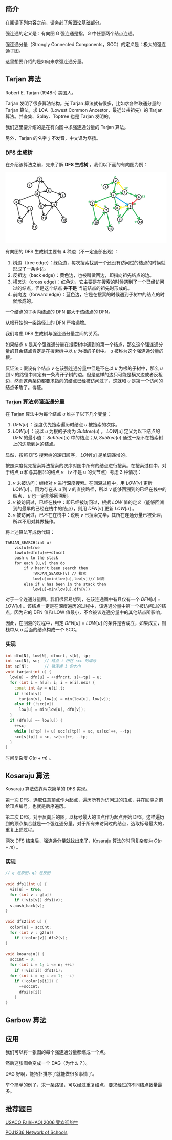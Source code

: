 ## 简介

在阅读下列内容之前，请务必了解[图论基础](/graph/basic)部分。

强连通的定义是：有向图 G 强连通是指，G 中任意两个结点连通。

强连通分量（Strongly Connected Components，SCC）的定义是：极大的强连通子图。

这里想要介绍的是如何来求强连通分量。

## Tarjan 算法

Robert E. Tarjan (1948~) 美国人。

Tarjan 发明了很多算法结构。光 Tarjan 算法就有很多，比如求各种联通分量的 Tarjan 算法，求 LCA（Lowest Common Ancestor，最近公共祖先）的 Tarjan 算法。并查集、Splay、Toptree 也是 Tarjan 发明的。

我们这里要介绍的是在有向图中求强连通分量的 Tarjan 算法。

另外，Tarjan 的名字 `j` 不发音，中文译为塔扬。

### DFS 生成树

在介绍该算法之前，先来了解 **DFS 生成树** ，我们以下面的有向图为例：

![scc1.png](./images/scc1.png)

有向图的 DFS 生成树主要有 4 种边（不一定全部出现）：

1.  树边（tree edge）：绿色边，每次搜索找到一个还没有访问过的结点的时候就形成了一条树边。
2.  反祖边（back edge）：黄色边，也被叫做回边，即指向祖先结点的边。
3.  横叉边（cross edge）：红色边，它主要是在搜索的时候遇到了一个已经访问过的结点，但是这个结点 **并不是** 当前结点的祖先时形成的。
4.  前向边（forward edge）：蓝色边，它是在搜索的时候遇到子树中的结点的时候形成的。

一个结点的子树内结点的 DFN 都大于该结点的 DFN。

从根开始的一条路径上的 DFN 严格递增。

我们考虑 DFS 生成树与强连通分量之间的关系。

如果结点 $u$ 是某个强连通分量在搜索树中遇到的第一个结点，那么这个强连通分量的其余结点肯定是在搜索树中以 $u$ 为根的子树中。 $u$ 被称为这个强连通分量的根。

反证法：假设有个结点 $v$ 在该强连通分量中但是不在以 $u$ 为根的子树中，那么 $u$ 到 $v$ 的路径中肯定有一条离开子树的边。但是这样的边只可能是横叉边或者反祖边，然而这两条边都要求指向的结点已经被访问过了，这就和 $u$ 是第一个访问的结点矛盾了。得证。

### Tarjan 算法求强连通分量

在 Tarjan 算法中为每个结点 $u$ 维护了以下几个变量：
1. $DFN[u]$ ：深度优先搜索遍历时结点 $u$ 被搜索的次序。
2. $LOW[u]$ ：设以 $u$ 为根的子树为 $Subtree(u)$ 。 $LOW[u]$ 定义为以下结点的 $DFN$ 的最小值： $Subtree(u)$ 中的结点；从 $Subtree(u)$ 通过一条不在搜索树上的边能到达的结点。

显然，按照 DFS 搜索树的递归顺序， $LOW[u]$ 是单调递增的。

按照深度优先搜索算法搜索的次序对图中所有的结点进行搜索。在搜索过程中，对于结点 $u$ 和与其相邻的结点 $v$ （v 不是 u 的父节点）考虑 3 种情况：

1.   $v$ 未被访问：继续对 $v$ 进行深度搜索。在回溯过程中，用 $LOW[v]$ 更新 $LOW[u]$ 。因为存在从 $u$ 到 $v$ 的直接路径，所以 $v$ 能够回溯到的已经在栈中的结点， $u$ 也一定能够回溯到。
2.   $v$ 被访问过，已经在栈中：即已经被访问过，根据 $LOW$ 值的定义（能够回溯到的最早的已经在栈中的结点），则用 $DFN[v]$ 更新 $LOW[u]$ 。
3.   $v$ 被访问过，已不在在栈中：说明 $v$ 已搜索完毕，其所在连通分量已被处理，所以不用对其做操作。

将上述算法写成伪代码：

    TARJAN_SEARCH(int u)
        vis[u]=true
        low[u]=dfn[u]=++dfncnt
        push u to the stack
        for each (u,v) then do
            if v hasn't been search then
                TARJAN_SEARCH(v) // 搜索
                low[u]=min(low[u],low[v])// 回溯
            else if v has been in the stack then
                low[u]=min(low[u],dfn[v])

对于一个连通分量图，我们很容易想到，在该连通图中有且仅有一个 $DFN[u]=LOW[u]$ 。该结点一定是在深度遍历的过程中，该连通分量中第一个被访问过的结点，因为它的 DFN 值和 LOW 值最小，不会被该连通分量中的其他结点所影响。

因此，在回溯的过程中，判定 $DFN[u]=LOW[u]$ 的条件是否成立，如果成立，则栈中从 $u$ 后面的结点构成一个 SCC。

### 实现

```cpp
int dfn[N], low[N], dfncnt, s[N], tp;
int scc[N], sc;  // 结点 i 所在 scc 的编号
int sz[N];       // 强连通 i 的大小
void tarjan(int u) {
  low[u] = dfn[u] = ++dfncnt, s[++tp] = u;
  for (int i = h[u]; i; i = e[i].nex) {
    const int &v = e[i].t;
    if (!dfn[v])
      tarjan(v), low[u] = min(low[u], low[v]);
    else if (!scc[v])
      low[u] = min(low[u], dfn[v]);
  }
  if (dfn[u] == low[u]) {
    ++sc;
    while (s[tp] != u) scc[s[tp]] = sc, sz[sc]++, --tp;
    scc[s[tp]] = sc, sz[sc]++, --tp;
  }
}
```

时间复杂度 $O(n + m)$ 。

## Kosaraju 算法

Kosaraju 算法依靠两次简单的 DFS 实现。

第一次 DFS，选取任意顶点作为起点，遍历所有为访问过的顶点，并在回溯之前给顶点编号，也就是后序遍历。

第二次 DFS，对于反向后的图，以标号最大的顶点作为起点开始 DFS。这样遍历到的顶点集合就是一个强连通分量。对于所有未访问过的结点，选取标号最大的，重复上述过程。

两次 DFS 结束后，强连通分量就找出来了，Kosaraju 算法的时间复杂度为 $O(n+m)$ 。

### 实现

```cpp
// g 是原图，g2 是反图

void dfs1(int u) {
  vis[u] = true;
  for (int v : g[u])
    if (!vis[v]) dfs1(v);
  s.push_back(v);
}

void dfs2(int u) {
  color[u] = sccCnt;
  for (int v : g2[u])
    if (!color[v]) dfs2(v);
}

void kosaraju() {
  sccCnt = 0;
  for (int i = 1; i <= n; ++i)
    if (!vis[i]) dfs1(i);
  for (int i = n; i >= 1; --i)
    if (!color[s[i]]) {
      ++sccCnt;
      dfs2(s[i])
    }
}
```

## Garbow 算法

## 应用

我们可以将一张图的每个强连通分量都缩成一个点。

然后这张图会变成一个 DAG（为什么？）。

DAG 好啊，能拓扑排序了就能做很多事情了。

举个简单的例子，求一条路径，可以经过重复结点，要求经过的不同结点数量最多。

## 推荐题目

[USACO Fall/HAOI 2006 受欢迎的牛](https://www.lydsy.com/JudgeOnline/problem.php?id=1051)

[POJ1236 Network of Schools](http://poj.org/problem?id=1236)
